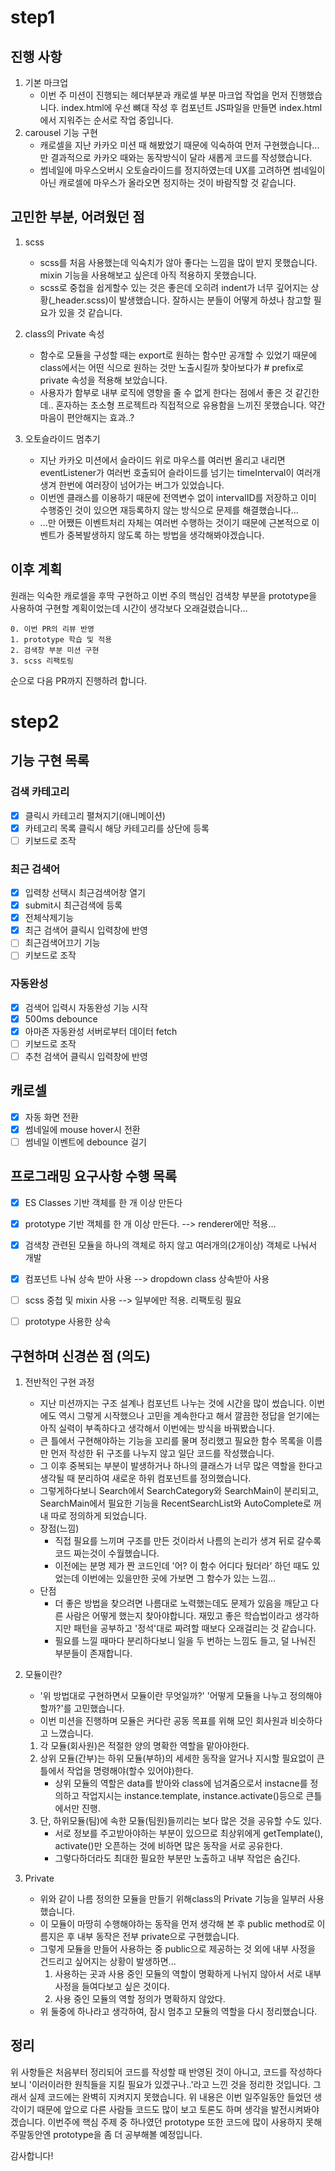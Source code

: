# step1

## 진행 사항
1. 기본 마크업
    -   이번 주 미션이 진행되는 헤더부분과 캐로셀 부분 마크업 작업을 먼저 진행했습니다. index.html에 우선 뼈대 작성 후 컴포넌트 JS파일을 만들면 index.html에서 지워주는 순서로 작업 중입니다.
2. carousel 기능 구현
    -   캐로셀을 지난 카카오 미션 때 해봤었기 때문에 익숙하여 먼저 구현했습니다...만 결과적으로 카카오 때와는 동작방식이 달라 새롭게 코드를 작성했습니다.
    -   썸네일에 마우스오버시 오토슬라이드를 정지하였는데 UX를 고려하면 썸네일이 아닌 캐로셀에 마우스가 올라오면 정지하는 것이 바람직할 것 같습니다.

## 고민한 부분, 어려웠던 점
1. scss
    -   scss를 처음 사용했는데 익숙치가 않아 좋다는 느낌을 많이 받지 못했습니다. mixin 기능을 사용해보고 싶은데 아직 적용하지 못했습니다. 
    -   scss로 중첩을 쉽게할수 있는 것은 좋은데 오히려 indent가 너무 깊어지는 상황(_header.scss)이 발생했습니다. 
    잘하시는 분들이 어떻게 하셨나 참고할 필요가 있을 것 
    같습니다.

2. class의 Private 속성
    -   함수로 모듈을 구성할 때는 export로 원하는 함수만 공개할 수 있었기 때문에 class에서는 어떤 식으로 원하는 것만 노출시킬까 찾아보다가 # prefix로 private 속성을 적용해 보았습니다.
    -   사용자가 함부로 내부 로직에 영향을 줄 수 없게 한다는 점에서 좋은 것 같긴한데.. 혼자하는 초소형 프로젝트라 직접적으로 유용함을 느끼진 못했습니다. 약간 마음이 편안해지는 효과..?

3. 오토슬라이드 멈추기
    -   지난 카카오 미션에서 슬라이드 위로 마우스를 여러번 올리고 내리면 eventListener가 여러번 호출되어 슬라이드를 넘기는 timeInterval이 여러개 생겨 한번에 여러장이 넘어가는 버그가 있었습니다.
    -   이번엔 클래스를 이용하기 때문에 전역변수 없이 intervalID를 저장하고 이미 수행중인 것이 있으면 재등록하지 않는 방식으로 문제를 해결했습니다...
    -   ...만 어쨌든 이벤트처리 자체는 여러번 수행하는 것이기 때문에 근본적으로 이벤트가 중복발생하지 않도록 하는  방법을 생각해봐야겠습니다. 

## 이후 계획
원래는 익숙한 캐로셀을 후딱 구현하고 이번 주의 핵심인 검색창 부분을 prototype을 사용하여 구현할 계획이었는데 시간이 생각보다 오래걸렸습니다...

    0. 이번 PR의 리뷰 반영
    1. prototype 학습 및 적용
    2. 검색창 부분 미션 구현
    3. scss 리팩토링

순으로 다음 PR까지 진행하려 합니다. 


# step2

## 기능 구현 목록

### 검색 카테고리
-   [x] 클릭시 카테고리 펼쳐지기(애니메이션)
-   [x] 카테고리 목록 클릭시 해당 카테고리를 상단에 등록
-   [ ] 키보드로 조작

### 최근 검색어
-   [x] 입력창 선택시 최근검색어창 열기
-   [x] submit시 최근검색에 등록
-   [x] 전체삭제기능
-   [x] 최근 검색어 클릭시 입력창에 반영
-   [ ] 최근검색어끄기 기능
-   [ ] 키보드로 조작

### 자동완성
-   [x] 검색어 입력시 자동완성 기능 시작
-   [x] 500ms debounce
-   [x] 아마존 자동완성 서버로부터 데이터 fetch
-   [ ] 키보드로 조작
-   [ ] 추천 검색어 클릭시 입력창에 반영

## 캐로셀
-   [x] 자동 화면 전환
-   [x] 썸네일에 mouse hover시 전환
-   [ ] 썸네일 이벤트에 debounce 걸기
  
## 프로그래밍 요구사항 수행 목록
-   [x] ES Classes 기반 객체를 한 개 이상 만든다
-   [x] prototype 기반 객체를 한 개 이상 만든다. --> renderer에만 적용...
-   [x] 검색창 관련된 모듈을 하나의 객체로 하지 않고 여러개의(2개이상) 객체로 나눠서 개발
-   [x] 컴포넌트 나눠 상속 받아 사용 --> dropdown class 상속받아 사용
-   [ ] scss 중첩 및 mixin 사용 --> 일부에만 적용. 리팩토링 필요
-   [ ] prototype 사용한 상속 



## 구현하며 신경쓴 점 (의도)

1. 전반적인 구현 과정
    -   지난 미션까지는 구조 설계나 컴포넌트 나누는 것에 시간을 많이 썼습니다. 이번에도 역시 그렇게 시작했으나 고민을 계속한다고 해서 깔끔한 정답을 얻기에는 아직 실력이 부족하다고 생각해서 이번에는 방식을 바꿔봤습니다. 
    -   큰 틀에서 구현해야하는 기능을 꼬리를 물며 정리했고 필요한 함수 목록을 이름만 먼저 작성한 뒤 구조를 나누지 않고 일단 코드를 작성했습니다.
    -   그 이후 중복되는 부분이 발생하거나 하나의 클래스가 너무 많은 역할을 한다고 생각될 때 분리하여 새로운 하위 컴포넌트를 정의했습니다.
    -   그렇게하다보니 Search에서 SearchCategory와 SearchMain이 분리되고, SearchMain에서 필요한 기능을 RecentSearchList와 AutoComplete로 꺼내 따로 정의하게 되었습니다.
    -   장점(느낌)
        -   직접 필요를 느끼며 구조를 만든 것이라서 나름의 논리가 생겨 뒤로 갈수록 코드 짜는것이 수월했습니다. 
        -   이전에는 분명 제가 짠 코드인데 '어? 이 함수 어디다 뒀더라' 하던 때도 있었는데 이번에는 있을만한 곳에 가보면 그 함수가 있는 느낌... 
    -   단점
        -   더 좋은 방법을 찾으려면 나름대로 노력했는데도 문제가 있음을 깨닫고 다른 사람은 어떻게 했는지 찾아야합니다. 재밌고 좋은 학습법이라고 생각하지만 패턴을 공부하고 '정석'대로 짜려할 때보다 오래걸리는 것 같습니다.
        -   필요를 느낄 때마다 분리하다보니 일을 두 번하는 느낌도 들고, 덜 나눠진 부분들이 존재합니다.  

2. 모듈이란?
    -   '위 방법대로 구현하면서 모듈이란 무엇일까?' '어떻게 모듈을 나누고 정의해야할까?'를 고민했습니다.
    -   이번 미션을 진행하며 모듈은 커다란 공동 목표를 위해 모인 회사원과 비슷하다고 느꼈습니다.
    
    1. 각 모듈(회사원)은 적절한 양의 명확한 역할을 맡아야한다.
    2. 상위 모듈(간부)는 하위 모듈(부하)의 세세한 동작을 알거나 지시할 필요없이 큰 틀에서 작업을 명령해야(할수 있어야)한다.
        -   상위 모듈의 역할은 data를 받아와 class에 넘겨줌으로서 instacne를 정의하고 작업지시는 instance.template, instance.activate()등으로 큰틀에서만 진행.
    3. 단, 하위모듈(팀)에 속한 모듈(팀원)들끼리는 보다 많은 것을 공유할 수도 있다.
        -   서로 정보를 주고받아야하는 부분이 있으므로 최상위에게 getTemplate(), activate()만 오픈하는 것에 비하면 많은 동작을 서로 공유한다.
        -   그렇다하더라도 최대한 필요한 부분만 노출하고 내부 작업은 숨긴다.
    
3. Private
    -   위와 같이 나름 정의한 모듈을 만들기 위해class의 Private 기능을 일부러 사용했습니다.
    -   이 모듈이 마땅히 수행해야하는 동작을 먼저 생각해 본 후 public method로 이름지은 후 내부 동작은 전부 private으로 구현했습니다.
    -   그렇게 모듈을 만들어 사용하는 중 public으로 제공하는 것 외에 내부 사정을 건드리고 싶어지는 상황이 발생하면...
        1. 사용하는 곳과 사용 중인 모듈의 역할이 명확하게 나뉘지 않아서 서로 내부 사정을 들여다보고 싶은 것이다.
        2. 사용 중인 모듈의 역할 정의가 명확하지 않았다.
    -   위 둘중에 하나라고 생각하여, 잠시 멈추고 모듈의 역할을 다시 정리했습니다.

## 정리
위 사항들은 처음부터 정리되어 코드를 작성할 때 반영된 것이 아니고, 코드를 작성하다보니 '이러이러한 원칙들을 지킬 필요가 있겠구나..'라고 느낀 것을 정리한 것입니다. 그래서 실제 코드에는 완벽히 지켜지지 못했습니다. 위 내용은 이번 일주일동안 들었던 생각이기 때문에 앞으로 다른 사람들 코드도 많이 보고 토론도 하며 생각을 발전시켜봐야겠습니다. 이번주에 핵심 주제 중 하나였던 prototype 또한 코드에 많이 사용하지 못해 주말동안엔 prototype을 좀 더 공부해볼 예정입니다.

감사합니다! 




